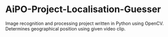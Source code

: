 # AiPO-Project-Localisation-Guesser
Image recognition and processing project written in Python using OpenCV. Determines geographical position using given video clip.
